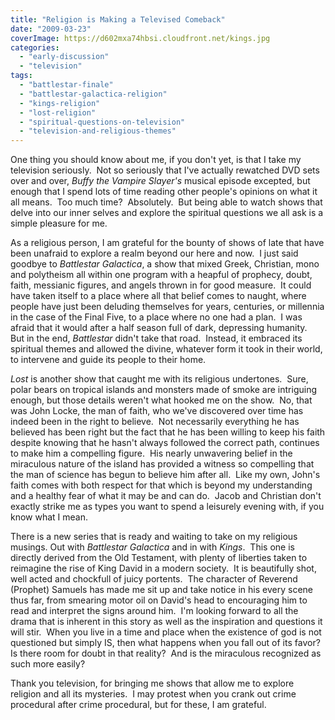 ```yaml
---
title: "Religion is Making a Televised Comeback"
date: "2009-03-23"
coverImage: https://d602mxa74hbsi.cloudfront.net/kings.jpg
categories:
  - "early-discussion"
  - "television"
tags:
  - "battlestar-finale"
  - "battlestar-galactica-religion"
  - "kings-religion"
  - "lost-religion"
  - "spiritual-questions-on-television"
  - "television-and-religious-themes"
---
```


One thing you should know about me, if you don't yet, is that I take my television seriously.  Not so seriously that I've actually rewatched DVD sets over and over, _Buffy the Vampire Slayer's_ musical episode excepted, but enough that I spend lots of time reading other people's opinions on what it all means.  Too much time?  Absolutely.  But being able to watch shows that delve into our inner selves and explore the spiritual questions we all ask is a simple pleasure for me.

<!--more-->

As a religious person, I am grateful for the bounty of shows of late that have been unafraid to explore a realm beyond our here and now.  I just said goodbye to _Battlestar Galactica_, a show that mixed Greek, Christian, mono and polytheism all within one program with a heapful of prophecy, doubt, faith, messianic figures, and angels thrown in for good measure.  It could have taken itself to a place where all that belief comes to naught, where people have just been deluding themselves for years, centuries, or millennia in the case of the Final Five, to a place where no one had a plan.  I was afraid that it would after a half season full of dark, depressing humanity.  But in the end, _Battlestar_ didn't take that road.  Instead, it embraced its spiritual themes and allowed the divine, whatever form it took in their world, to intervene and guide its people to their home.

_Lost_ is another show that caught me with its religious undertones.  Sure, polar bears on tropical islands and monsters made of smoke are intriguing enough, but those details weren't what hooked me on the show.  No, that was John Locke, the man of faith, who we've discovered over time has indeed been in the right to believe.  Not necessarily everything he has believed has been right but the fact that he has been willing to keep his faith despite knowing that he hasn't always followed the correct path, continues to make him a compelling figure.  His nearly unwavering belief in the miraculous nature of the island has provided a witness so compelling that the man of science has begun to believe him after all.  Like my own, John's faith comes with both respect for that which is beyond my understanding and a healthy fear of what it may be and can do.  Jacob and Christian don't exactly strike me as types you want to spend a leisurely evening with, if you know what I mean.

There is a new series that is ready and waiting to take on my religious musings. Out with _Battlestar Galactica_ and in with _Kings_.  This one is directly derived from the Old Testament, with plenty of liberties taken to reimagine the rise of King David in a modern society.  It is beautifully shot, well acted and chockfull of juicy portents.  The character of Reverend (Prophet) Samuels has made me sit up and take notice in his every scene thus far, from smearing motor oil on David's head to encouraging him to read and interpret the signs around him.  I'm looking forward to all the drama that is inherent in this story as well as the inspiration and questions it will stir.  When you live in a time and place when the existence of god is not questioned but simply IS, then what happens when you fall out of its favor?  Is there room for doubt in that reality?  And is the miraculous recognized as such more easily?

Thank you television, for bringing me shows that allow me to explore religion and all its mysteries.  I may protest when you crank out crime procedural after crime procedural, but for these, I am grateful.
